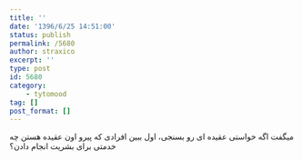 ```yaml
---
title: ''
date: '1396/6/25 14:51:00'
status: publish
permalink: /5680
author: straxico
excerpt: ''
type: post
id: 5680
category:
    - tytomood
tag: []
post_format: []
---
```

میگفت اگه خواستی عقیده ای رو بسنجی، اول ببین افرادی که پیرو اون عقیده هستن چه خدمتی برای بشریت انجام دادن؟